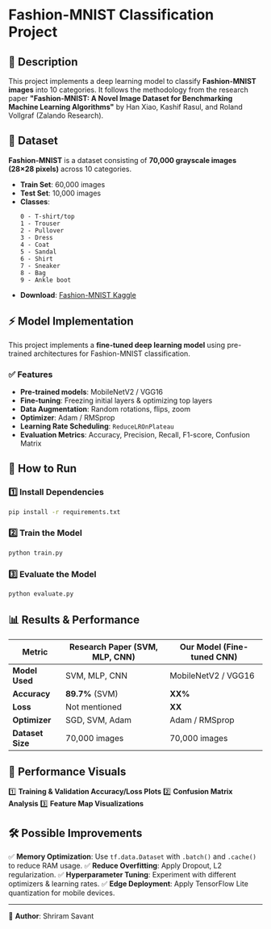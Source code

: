 # Fashion-MNIST Classification Project

## 📌 Description
This project implements a deep learning model to classify **Fashion-MNIST images** into 10 categories.
It follows the methodology from the research paper **"Fashion-MNIST: A Novel Image Dataset for Benchmarking Machine Learning Algorithms"** by Han Xiao, Kashif Rasul, and Roland Vollgraf (Zalando Research).

## 📂 Dataset
**Fashion-MNIST** is a dataset consisting of **70,000 grayscale images (28×28 pixels)** across 10 categories.
- **Train Set**: 60,000 images
- **Test Set**: 10,000 images
- **Classes**:
  ```
  0 - T-shirt/top
  1 - Trouser
  2 - Pullover
  3 - Dress
  4 - Coat
  5 - Sandal
  6 - Shirt
  7 - Sneaker
  8 - Bag
  9 - Ankle boot
  ```
- **Download**: [Fashion-MNIST Kaggle](https://www.kaggle.com/datasets/zalando-research/fashionmnist)

## ⚡ Model Implementation
This project implements a **fine-tuned deep learning model** using pre-trained architectures for Fashion-MNIST classification.

### **✅ Features**
- **Pre-trained models**: MobileNetV2 / VGG16
- **Fine-tuning**: Freezing initial layers & optimizing top layers
- **Data Augmentation**: Random rotations, flips, zoom
- **Optimizer**: Adam / RMSprop
- **Learning Rate Scheduling**: `ReduceLROnPlateau`
- **Evaluation Metrics**: Accuracy, Precision, Recall, F1-score, Confusion Matrix

## 🚀 How to Run
### **1️⃣ Install Dependencies**
```bash
pip install -r requirements.txt
```

### **2️⃣ Train the Model**
```bash
python train.py
```

### **3️⃣ Evaluate the Model**
```bash
python evaluate.py
```

## 📊 Results & Performance
| **Metric**     | **Research Paper (SVM, MLP, CNN)** | **Our Model (Fine-tuned CNN)** |
|---------------|---------------------------------|---------------------------|
| **Model Used** | SVM, MLP, CNN                   | MobileNetV2 / VGG16       |
| **Accuracy**   | **89.7%** (SVM)                 | **XX%**                   |
| **Loss**       | Not mentioned                   | **XX**                     |
| **Optimizer**  | SGD, SVM, Adam                  | Adam / RMSprop            |
| **Dataset Size** | 70,000 images                | 70,000 images             |

## 📸 Performance Visuals
1️⃣ **Training & Validation Accuracy/Loss Plots**
2️⃣ **Confusion Matrix Analysis**
3️⃣ **Feature Map Visualizations**

## 🛠️ Possible Improvements
✅ **Memory Optimization**: Use `tf.data.Dataset` with `.batch()` and `.cache()` to reduce RAM usage.
✅ **Reduce Overfitting**: Apply Dropout, L2 regularization.
✅ **Hyperparameter Tuning**: Experiment with different optimizers & learning rates.
✅ **Edge Deployment**: Apply TensorFlow Lite quantization for mobile devices.

---

📌 **Author**: Shriram Savant 

